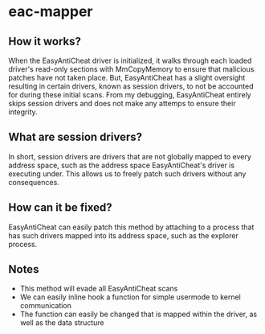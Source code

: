 # eac-mapper

## How it works?

When the EasyAntiCheat driver is initialized, it walks through each loaded driver's read-only sections with MmCopyMemory to ensure that malicious patches have not taken place.  But, EasyAntiCheat has a slight oversight resulting in certain drivers, known as session drivers, to not be accounted for during these initial scans.  From my debugging, EasyAntiCheat entirely skips session drivers and does not make any attemps to ensure their integrity.

## What are session drivers?
In short, session drivers are drivers that are not globally mapped to every address space, such as the address space EasyAntiCheat's driver is executing under.  This allows us to freely patch such drivers without any consequences.

## How can it be fixed?
EasyAntiCheat can easily patch this method by attaching to a process that has such drivers mapped into its address space, such as the explorer process.

## Notes
- This method will evade all EasyAntiCheat scans
- We can easily inline hook a function for simple usermode to kernel communication
- The function can easily be changed that is mapped within the driver, as well as the data structure
